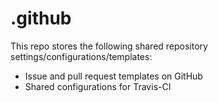 # .github
This repo stores the following shared repository settings/configurations/templates:
- Issue and pull request templates on GitHub
- Shared configurations for Travis-CI
